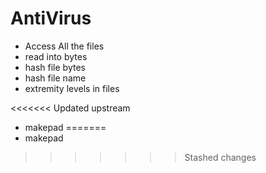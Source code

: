# AntiVirus

- Access All the files
- read into bytes
- hash file bytes
- hash file name
- extremity levels in files

<<<<<<< Updated upstream
- makepad
=======
- makepad
>>>>>>> Stashed changes
